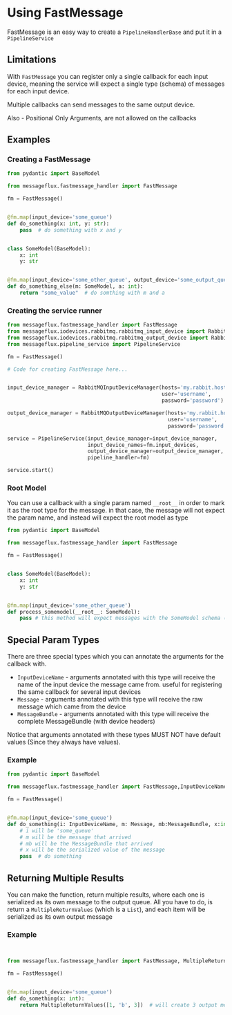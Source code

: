 # Using FastMessage

FastMessage is an easy way to create a ```PipelineHandlerBase``` and put it in a ```PipelineService```

## Limitations

With ```FastMessage``` you can register only a single callback for each input device, 
meaning the service will expect a single type (schema) of messages for each input device.

Multiple callbacks can send messages to the same output device.

Also - Positional Only Arguments, are not allowed on the callbacks

## Examples

### Creating a FastMessage

```python
from pydantic import BaseModel

from messageflux.fastmessage_handler import FastMessage

fm = FastMessage()


@fm.map(input_device='some_queue')
def do_something(x: int, y: str):
    pass  # do something with x and y


class SomeModel(BaseModel):
    x: int
    y: str


@fm.map(input_device='some_other_queue', output_device='some_output_queue')
def do_something_else(m: SomeModel, a: int):
    return "some_value"  # do somthing with m and a

```

### Creating the service runner

```python
from messageflux.fastmessage_handler import FastMessage
from messageflux.iodevices.rabbitmq.rabbitmq_input_device import RabbitMQInputDeviceManager
from messageflux.iodevices.rabbitmq.rabbitmq_output_device import RabbitMQOutputDeviceManager
from messageflux.pipeline_service import PipelineService

fm = FastMessage()

# Code for creating FastMessage here...


input_device_manager = RabbitMQInputDeviceManager(hosts='my.rabbit.host',
                                                  user='username',
                                                  password='password')

output_device_manager = RabbitMQOutputDeviceManager(hosts='my.rabbit.host',
                                                    user='username',
                                                    password='password')

service = PipelineService(input_device_manager=input_device_manager,
                          input_device_names=fm.input_devices,
                          output_device_manager=output_device_manager,
                          pipeline_handler=fm)

service.start()
```

### Root Model
You can use a callback with a single param named ```__root__``` in order to mark it as the root type for the message.
in that case, the message will not expect the param name, and instead will expect the root model as type

```python
from pydantic import BaseModel

from messageflux.fastmessage_handler import FastMessage

fm = FastMessage()


class SomeModel(BaseModel):
    x: int
    y: str


@fm.map(input_device='some_other_queue')
def process_somemodel(__root__: SomeModel):
    pass # this method will expect messages with the SomeModel schema ({"x":1, "y":"some string"})  

```

## Special Param Types

There are three special types which you can annotate the arguments for the callback with.

* ```InputDeviceName``` - arguments annotated with this type will receive the name of the input device the message came from. useful for registering the same callback for several input devices
* ```Message``` - arguments annotated with this type will receive the raw message which came from the device
* ```MessageBundle``` - arguments annotated with this type will receive the complete MessageBundle (with device headers)

Notice that arguments annotated with these types MUST NOT have default values (Since they always have values).

### Example

```python
from pydantic import BaseModel

from messageflux.fastmessage_handler import FastMessage,InputDeviceName, Message, MessageBundle

fm = FastMessage()


@fm.map(input_device='some_queue')
def do_something(i: InputDeviceName, m: Message, mb:MessageBundle, x:int):
    # i will be 'some_queue'
    # m will be the message that arrived
    # mb will be the MessageBundle that arrived
    # x will be the serialized value of the message
    pass  # do something
```

## Returning Multiple Results

You can make the function, return multiple results, where each one is serialized as its own message to the output queue.
All you have to do, is return a ```MultipleReturnValues``` (which is a ```List```), and each item will be serialized as its own output message

### Example

```python


from messageflux.fastmessage_handler import FastMessage, MultipleReturnValues

fm = FastMessage()


@fm.map(input_device='some_queue')
def do_something(x: int):
    return MultipleReturnValues([1, 'b', 3])  # will create 3 output messages, one for each item
```

